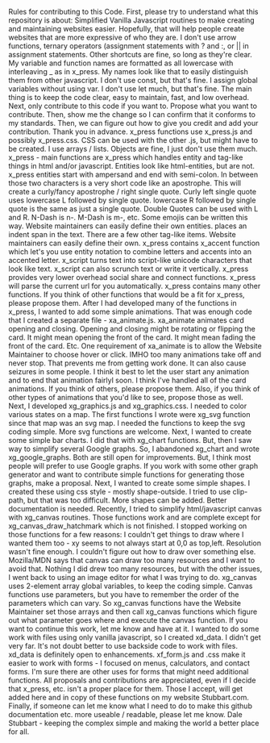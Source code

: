 Rules for contributing to this Code. First, please try to understand what this repository is about: Simplified Vanilla Javascript routines to make creating and maintaining websites easier. Hopefully, that will help people create websites that are more expressive of who they are. I don't use arrow functions, ternary operators (assignment statements with ? and :, or || in assignment statements. Other shortcuts are fine, so long as they're clear. My variable and function names are formatted as all lowercase with interleaving _ as in x_press. My names look like that to easily distinguish them from other javascript. I don't use const, but that's fine. I assign global variables without using var. I don't use let much, but that's fine. The main thing is to keep the code clear, easy to maintain, fast, and low overhead.
Next, only contribute to this code if you want to. Propose what you want to contribute. Then, show me the change so I can confirm that it conforms to my standards. Then, we can figure out how to give you credit and add your contribution. Thank you in advance.
x_press functions use x_press.js and possibly x_press.css. CSS can be used with the other .js, but might have to be created.
I use arrays / lists. Objects are fine, I just don't use them much.
x_press - main functions are x_press which handles entity and tag-like things in html and/or javascript. Entities look like html-entities, but are not. x_press entities start with ampersand and end with semi-colon. In between those two characters is a very short code like an apostrophe. This will create a curly/fancy apostrophe / right single quote. Curly left single quote uses lowercase L followed by single quote. lowercase R followed by single quote is the same as just a single quote. Double Quotes can be used with L and R. N-Dash is n-. M-Dash is m-, etc. Some emojis can be written this way. Website maintainers can easily define their own entities. <indent> places an indent span in the text. There are a few other tag-like items. Website maintainers can easily define their own.
x_press contains x_accent function which let's you use entity notation to combine letters and accents into an accented letter. x_script turns text into script-like unicode characters that look like text. x_script can also scrunch text or write it vertically.
x_press provides very lower overhead social share and connect functions.
x_press will parse the current url for you automatically. x_press contains many other functions. If you think of other functions that would be a fit for x_press, please propose them.
After I had developed many of the functions in x_press, I wanted to add some simple animations. That was enough code that I created a separate file - xa_animate.js. xa_animate animates card opening and closing. Opening and closing might be rotating or flipping the card. It might mean opening the front of the card. It might mean fading the front of the card. Etc. One requirement of xa_animate is to allow the Website Maintainer to choose hover or click. IMHO too many animations take off and never stop. That prevents me from getting work done. It can also cause seizures in some people. I think it best to let the user start any animation and to end that animation fairlyl soon. I think I've handled all of the card animations. If you think of others, please propose them. Also, if you think of other types of animations that you'd like to see, propose those as well. 
Next, I developed xg_graphics.js and xg_graphics.css. I needed to color various states on a map. The first functions I wrote were xg_svg function since that map was an svg map. I needed the functions to keep the svg coding simple. More svg functions are welcome. Next, I wanted to create some simple bar charts. I did that with xg_chart functions. But, then I saw way to simplify several Google graphs. So, I abandoned xg_chart and wrote xg_google_graphs. Both are still open for improvements. But, I think most people will prefer to use Google graphs. If you work with some other graph generator and want to contribute simple functions for generating those graphs, make a proposal. Next, I wanted to create some simple shapes. I created these using css style - mostly shape-outside. I tried to use clip-path, but that was too difficult. More shapes can be added. Better documentation is needed. 
Recently, I tried to simplify html/javascript canvas with xg_canvas routines. Those functions work and are complete except for xg_canvas_draw_hatchmark which is not finished. I stopped working on those functions for a few reasons: I couldn't get things to draw where I wanted them too - xy seems to not always start at 0,0 as top,left. Resolution wasn't fine enough. I couldn't figure out how to draw over something else. Mozilla/MDN says that canvas can draw too many resources and I want to avoid that. Nothing I did drew too many resources, but with the other issues, I went back to using an image editor for what I was trying to do. xg_canvas uses 2-element array global variables, to keep the coding simple. Canvas functions use parameters, but you have to remember the order of the parameters which can vary. So xg_canvas functions have the Website Maintainer set those arrays and then call xg_canvas functions which figure out what parameter goes where and execute the canvas function. If you want to continue this work, let me know and have at it.
I wanted to do some work with files using only vanilla javascript, so I created xd_data. I didn't get very far. It's not doubt better to use backside code to work with files. xd_data is definitely open to enhancements.
xf_form.js and .css make it easier to work with forms - I focused on menus, calculators, and contact forms. I'm sure there are other uses for forms that might need additional functions.
All proposals and contributions are appreciated, even if I decide that x_press, etc. isn't a proper place for them. Those I accept, will get added here and in copy of these functions on my website Stubbart.com.
Finally, if someone can let me know what I need to do to make this github documentation etc. more useable / readable, please let me know.
Dale Stubbart - keeping the complex simple and making the world a better place for all.
